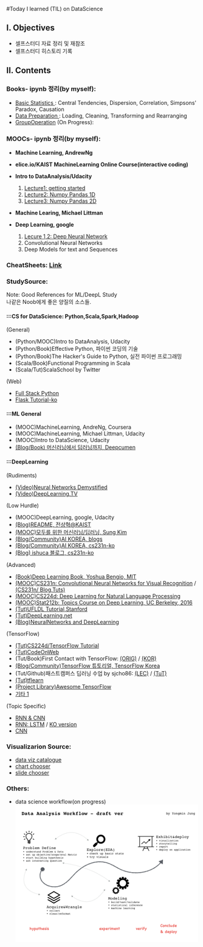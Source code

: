 #Today I learned (TIL) on DataScience 

## I. Objectives
- 셀프스터디 자료 정리 및 재참조
- 셀프스터디 히스토리 기록

## II. Contents

### Books- ipynb 정리(by myself): 
- [Basic Statistics ](http://nbviewer.jupyter.org/github/h3imdallr/TIL-datascience/blob/master/ipynb_gitHub/Basic%20Statistics.ipynb ): Central Tendencies, Dispersion, Correlation, Simpsons' Paradox, Causation
- [Data Preparation ](http://nbviewer.jupyter.org/github/h3imdallr/TIL-datascience/blob/master/ipynb_gitHub/DataPreparation.ipynb): Loading, Cleaning, Transforming and Rearranging 
- [GroupOperation](http://nbviewer.jupyter.org/github/h3imdallr/TIL-datascience/blob/master/ipynb_gitHub/GroupOperation.ipynb) (On Progress):

### MOOCs- ipynb 정리(by myself):
- **Machine Learning, AndrewNg**
- **elice.io/KAIST MachineLearning Online Course(interactive coding)**
- **Intro to DataAnalysis/Udacity**  
    1. [Lecture1: getting started](http://nbviewer.jupyter.org/github/h3imdallr/TIL-datascience/blob/master/ipynb_gitHub/L1_Starter_Code_ymjung.ipynb)  
    2. [Lecture2: Numpy Pandas 1D](http://nbviewer.jupyter.org/github/h3imdallr/TIL-datascience/blob/master/ipynb_gitHub/L2_NumpynPandas_for_1D.ipynb)
    3. [Lecture3: Numpy Pandas 2D](http://nbviewer.jupyter.org/github/h3imdallr/TIL-datascience/blob/master/ipynb_gitHub/L3_NumpynPandas_for_2D.ipynb)

- **Machine Learing, Michael Littman**
- **Deep Learning, google**
    1. [Lecure 1,2: Deep Neural Network](http://nbviewer.jupyter.org/github/h3imdallr/TIL-datascience/blob/master/ipynb_gitHub/DeepGG-L2-DeepNeuralNetwork.ipynb)
    2. Convolutional Neural Networks
    3. Deep Models for text and Sequences

### CheatSheets: [Link](https://github.com/h3imdallr/TIL-datascience/tree/master/CheatSheet)
### StudySource: 
Note: Good References for ML/DeepL Study  
나같은 Noob에게 좋은 양질의 소스들.

#### :::CS for DataScience: Python,Scala,Spark,Hadoop
(General)
- (Python/MOOC)Intro to DataAnalysis, Udacity
- (Python/Book)Effective Python, 파이썬 코딩의 기술
- (Python/Book)The Hacker's Guide to Python, 실전 파이썬 프로그래밍 
- (Scala/Book)Functional Programming in Scala
- (Scala/Tut)ScalaSchool by Twitter

(Web)
- [Full Stack Python](https://www.fullstackpython.com)
- [Flask Tutorial-ko](http://flask-docs-kr.readthedocs.io/ko/latest/index.html)

#### :::ML General 
- (MOOC)MachineLearning, AndreNg, Coursera
- (MOOC)MachineLearning, Michael Littman, Udacity
- (MOOC)Intro to DataScience, Udacity
- [(Blog/Book) 머신러닝에서 딥러닝까지, Deepcumen ](http://deepcumen.com)

#### :::DeepLearning 
(Rudiments)
- [(Video)Neural Networks Demystified](https://www.youtube.com/watch?v=bxe2T-V8XRs)
- [(Video)DeepLearning.TV ](https://www.youtube.com/channel/UC9OeZkIwhzfv-_Cb7fCikLQ)

(Low Hurdle)
- (MOOC)DeepLearning, google, Udacity
- [(Blog)README, 전상혁@KAIST ](http://sanghyukchun.github.io)
- [(MOOC)모두를 위한 머신러닝/딥러닝, Sung Kim](http://hunkim.github.io/ml/)
- [(Blog/Community)AI KOREA, blogs](http://aikorea.org/blog/)
- [(Blog/Community)AI KOREA, cs231n-ko](http://aikorea.org/cs231n/)
- [(Blog) ishuca 블로그, cs231n-ko](http://ishuca.tistory.com/category/CS231n)

(Advanced)
- [(Book)Deep Learning Book, Yoshua Bengio, MIT ](http://www.deeplearningbook.org/)
- [(MOOC)CS231n: Convolutional Neural Networks for Visual Recognition](http://cs231n.stanford.edu/syllabus.html)  /  [(CS231n/ Blog,Tuts)](http://cs231n.github.io)
- [(MOOC)CS224d: Deep Learning for Natural Language Processing ](http://cs224d.stanford.edu/)
- [(MOOC)Stat212b: Topics Course on Deep Learning, UC Berkeley, 2016](http://joanbruna.github.io/stat212b/)
- [(Tut)UFLDL Tutorial,Stanford](http://ufldl.stanford.edu/tutorial/)
- [(Tut)DeepLearning.net](http://deeplearning.net/tutorial/)
- [(Blog)NeuralNetworks and DeepLearning](http://neuralnetworksanddeeplearning.com/index.html)

(TensorFlow)
- [(Tut)CS224d/TensorFlow Tutorial](https://www.youtube.com/watch?v=L8Y2_Cq2X5s)
- [(Tut)CodeOnWeb](https://codeonweb.com/course/7e8c4944-308e-410e-85aa-644624613741)
- (Tut/Book)First Contact with TensorFlow: [(ORIG)](http://www.jorditorres.org/first-contact-with-tensorflow/) /  [(KOR)](https://tensorflowkorea.wordpress.com/2016/04/28/first-contact-with-tensorflow/#more-2660)
- [(Blog/Community)TensorFlow 튜토리얼, TensorFlow Korea](https://tensorflowkorea.wordpress.com/2015/12/04/텐서플로우-튜토리얼-1/)
- (Tut/Github)패스트캠퍼스 딥러닝 수업 by sjcho86: [(LEC)](https://github.com/sjchoi86/Deep-Learning-101.git) / [(TuT)](https://github.com/sjchoi86/Tensorflow-101)
- [(Tut)tflearn](http://tflearn.org)
- [(Project Library)Awesome TensorFlow](https://github.com/jtoy/awesome-tensorflow/) 
- [기타 1 ](http://www.slideshare.net/lovelykihohong/tenforflow-internals)

(Topic Specific)
- [RNN & CNN](http://sanghyukchun.github.io/75/)
- [RNN: LSTM](http://colah.github.io/posts/2015-08-Understanding-LSTMs/) / [KO version](http://whydsp.org/280)
- [CNN ](http://ufldl.stanford.edu/tutorial/supervised/ConvolutionalNeuralNetwork/)


### Visualizarion Source: 
- [data viz catalogue](http://www.datavizcatalogue.com/?)
- [chart chooser](http://extremepresentation.typepad.com/blog/2006/09/choosing_a_good.html)
- [slide chooser](http://extremepresentation.typepad.com/blog/2015/01/announcing-the-slide-chooser.html?utm_content=bufferd402d&utm_medium=social&utm_source=twitter.com&utm_campaign=buffer)  

### Others:
- data science workflow(on progress)
![workflow](images/analysisprocedure-v1.0.png)
